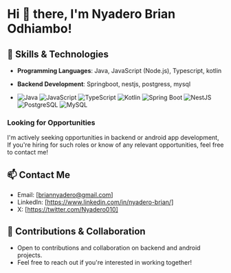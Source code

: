 # Hi 👋 there, I'm Nyadero Brian Odhiambo! 

## 🔧 Skills & Technologies
- **Programming Languages**: Java, JavaScript (Node.js), Typescript, kotlin
- **Backend Development**: Springboot, nestjs, postgress, mysql

- ![Java](https://raw.githubusercontent.com/your-username/your-repository/main/images/java.png) 
![JavaScript](https://raw.githubusercontent.com/your-username/your-repository/main/images/javascript.png)
![TypeScript](https://raw.githubusercontent.com/your-username/your-repository/main/images/typescript.png)
![Kotlin](https://raw.githubusercontent.com/your-username/your-repository/main/images/kotlin.png)
![Spring Boot](https://raw.githubusercontent.com/your-username/your-repository/main/images/springboot.png)
![NestJS](https://raw.githubusercontent.com/your-username/your-repository/main/images/nestjs.png)
![PostgreSQL](https://raw.githubusercontent.com/your-username/your-repository/main/images/postgresql.png)
![MySQL](https://raw.githubusercontent.com/your-username/your-repository/main/images/mysql.png)


### Looking for Opportunities
I'm actively seeking opportunities in backend or android app development, If you're hiring for such roles or know of any relevant opportunities, feel free to contact me!

## 📫 Contact Me

- Email: [briannyadero@gmail.com]
- LinkedIn: [https://www.linkedin.com/in/nyadero-brian/]
- X: [https://twitter.com/Nyadero010]

## 🤝 Contributions & Collaboration

- Open to contributions and collaboration on backend and android projects.
- Feel free to reach out if you're interested in working together!

